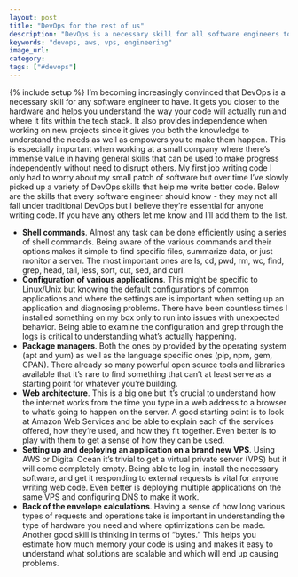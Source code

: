 ```yaml
---
layout: post
title: "DevOps for the rest of us"
description: "DevOps is a necessary skill for all software engineers to know. It gets you closer to the hardware while letting you think at a more abstract level of how your application will actually work."
keywords: "devops, aws, vps, engineering"
image_url:
category:
tags: ["#devops"]
---
```

{% include setup %}
I’m becoming increasingly convinced that DevOps is a necessary skill for any software engineer to have. It gets you closer to the hardware and helps you understand the way your code will actually run and where it fits within the tech stack. It also provides independence when working on new projects since it gives you both the knowledge to understand the needs as well as empowers you to make them happen. This is especially important when working at a small company where there’s immense value in having general skills that can be used to make progress independently without need to disrupt others. My first job writing code I only had to worry about my small patch of software but over time I’ve slowly picked up a variety of DevOps skills that help me write better code. Below are the skills that every software engineer should know - they may not all fall under traditional DevOps but I believe they’re essential for anyone writing code. If you have any others let me know and I’ll add them to the list.

- **Shell commands**. Almost any task can be done efficiently using a series of shell commands. Being aware of the various commands and their options makes it simple to find specific files, summarize data, or just monitor a server. The most important ones are ls, cd, pwd, rm, wc, find, grep, head, tail, less, sort, cut, sed, and curl.
- **Configuration of various applications**. This might be specific to Linux/Unix but knowing the default configurations of common applications and where the settings are is important when setting up an application and diagnosing problems. There have been countless times I installed something on my box only to run into issues with unexpected behavior. Being able to examine the configuration and grep through the logs is critical to understanding what’s actually happening.
- **Package managers**. Both the ones by provided by the operating system (apt and yum) as well as the language specific ones (pip, npm, gem, CPAN). There already so many powerful open source tools and libraries available that it’s rare to find something that can’t at least serve as a starting point for whatever you’re building.
- **Web architecture**. This is a big one but it’s crucial to understand how the internet works from the time you type in a web address to a browser to what’s going to happen on the server. A good starting point is to look at Amazon Web Services and be able to explain each of the services offered, how they’re used, and how they fit together. Even better is to play with them to get a sense of how they can be used.
- **Setting up and deploying an application on a brand new VPS**. Using AWS or Digital Ocean it’s trivial to get a virtual private server (VPS) but it will come completely empty. Being able to log in, install the necessary software, and get it responding to external requests is vital for anyone writing web code. Even better is deploying multiple applications on the same VPS and configuring DNS to make it work.
- **Back of the envelope calculations**. Having a sense of how long various types of requests and operations take is important in understanding the type of hardware you need and where optimizations can be made. Another good skill is thinking in terms of “bytes.” This helps you estimate how much memory your code is using and makes it easy to understand what solutions are scalable and which will end up causing problems.
